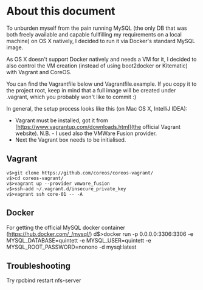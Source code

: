 # About this document
To unburden myself from the pain running MySQL (the only DB that was both freely available and capable fullfilling my requirements on a local machine) on OS X natively, I decided to run it via Docker's standard MySQL image.
 
As OS X doesn't support Docker natively and needs a VM for it, I decided to also control the VM creation (instead of using boot2docker or Kitematic) with Vagrant and CoreOS.
 
You can find the Vagrantfile below und Vagrantfile.example. If you copy it to the project root, keep in mind that a full image will be created under .vagrant, which you probably won't like to commit :)
 
In general, the setup process looks like this (on Mac OS X, IntelliJ IDEA):
 
* Vagrant must be installed, got it from [https://www.vagrantup.com/downloads.html](the official Vagrant website). N.B. - I used also the VMWare Fusion provider. 
* Next the Vagrant box needs to be initialised.
 
## Vagrant
    v$>git clone https://github.com/coreos/coreos-vagrant/
    v$>cd coreos-vagrant/
    v$>vagrant up --provider vmware_fusion
    v$>ssh-add ~/.vagrant.d/insecure_private_key
    v$>vagrant ssh core-01 -- -A

## Docker
For getting the official MySQL docker container (https://hub.docker.com/_/mysql/)
    d$>docker run -p 0.0.0.0:3306:3306 -e MYSQL_DATABASE=quintett -e MYSQL_USER=quintett -e MYSQL_ROOT_PASSWORD=nonono -d mysql:latest
    
   
## Troubleshooting

Try
        rpcbind restart nfs-server